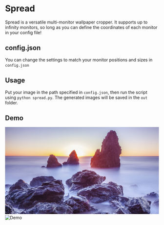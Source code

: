 # Spread

Spread is a versatile multi-monitor wallpaper cropper. It supports up to infinity monitors, so long as you can define the coordinates of each monitor in your config file!

## config.json

You can change the settings to match your monitor positions and sizes in `config.json`

## Usage

Put your image in the path specified in `config.json`, then run the script using `python spread.py`. The generated images will be saved in the `out` folder. 

## Demo

![Original](/assets/Orig.jpg)
![Demo](/assets/Demo.png)
